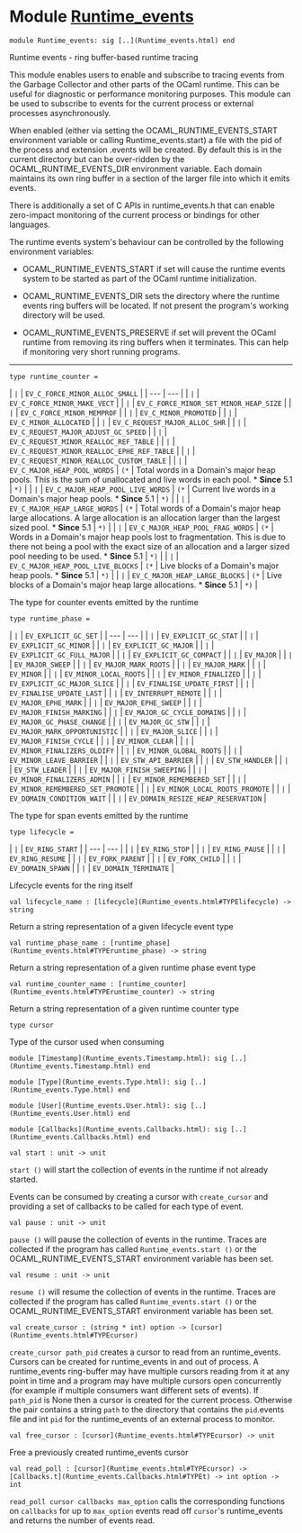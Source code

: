 # Module [Runtime\_events](type_Runtime_events.html)


```
module Runtime_events: sig [..](Runtime_events.html) end
```


Runtime events - ring buffer-based runtime tracing


This module enables users to enable and subscribe to tracing events
 from the Garbage Collector and other parts of the OCaml runtime. This can
 be useful for diagnostic or performance monitoring purposes. This module
 can be used to subscribe to events for the current process or external
 processes asynchronously.


When enabled (either via setting the OCAML\_RUNTIME\_EVENTS\_START environment
 variable or calling Runtime\_events.start) a file with the pid of the process
 and extension .events will be created. By default this is in the
 current directory but can be over-ridden by the OCAML\_RUNTIME\_EVENTS\_DIR
 environment variable. Each domain maintains its own ring buffer in a section
 of the larger file into which it emits events.


There is additionally a set of C APIs in runtime\_events.h that can enable
 zero-impact monitoring of the current process or bindings for other
 languages.


The runtime events system's behaviour can be controlled by the following
 environment variables:


* OCAML\_RUNTIME\_EVENTS\_START if set will cause the runtime events system
 to be started as part of the OCaml runtime initialization.


* OCAML\_RUNTIME\_EVENTS\_DIR sets the directory where the runtime events
 ring buffers will be located. If not present the program's working directory
 will be used.


* OCAML\_RUNTIME\_EVENTS\_PRESERVE if set will prevent the OCaml runtime from
 removing its ring buffers when it terminates. This can help if monitoring
 very short running programs.





---


```
type runtime_counter = 
```


| `|` | `EV_C_FORCE_MINOR_ALLOC_SMALL` |
| --- | --- |
| `|` | `EV_C_FORCE_MINOR_MAKE_VECT` |
| `|` | `EV_C_FORCE_MINOR_SET_MINOR_HEAP_SIZE` |
| `|` | `EV_C_FORCE_MINOR_MEMPROF` |
| `|` | `EV_C_MINOR_PROMOTED` |
| `|` | `EV_C_MINOR_ALLOCATED` |
| `|` | `EV_C_REQUEST_MAJOR_ALLOC_SHR` |
| `|` | `EV_C_REQUEST_MAJOR_ADJUST_GC_SPEED` |
| `|` | `EV_C_REQUEST_MINOR_REALLOC_REF_TABLE` |
| `|` | `EV_C_REQUEST_MINOR_REALLOC_EPHE_REF_TABLE` |
| `|` | `EV_C_REQUEST_MINOR_REALLOC_CUSTOM_TABLE` |
| `|` | `EV_C_MAJOR_HEAP_POOL_WORDS` | `(*` | Total words in a Domain's major heap pools. This is the sum of unallocated and live words in each pool.  * **Since** 5.1 | `*)` |
| `|` | `EV_C_MAJOR_HEAP_POOL_LIVE_WORDS` | `(*` | Current live words in a Domain's major heap pools.  * **Since** 5.1 | `*)` |
| `|` | `EV_C_MAJOR_HEAP_LARGE_WORDS` | `(*` | Total words of a Domain's major heap large allocations. A large allocation is an allocation larger than the largest sized pool.  * **Since** 5.1 | `*)` |
| `|` | `EV_C_MAJOR_HEAP_POOL_FRAG_WORDS` | `(*` | Words in a Domain's major heap pools lost to fragmentation. This is due to there not being a pool with the exact size of an allocation and a larger sized pool needing to be used.  * **Since** 5.1 | `*)` |
| `|` | `EV_C_MAJOR_HEAP_POOL_LIVE_BLOCKS` | `(*` | Live blocks of a Domain's major heap pools.  * **Since** 5.1 | `*)` |
| `|` | `EV_C_MAJOR_HEAP_LARGE_BLOCKS` | `(*` | Live blocks of a Domain's major heap large allocations.  * **Since** 5.1 | `*)` |



The type for counter events emitted by the runtime




```
type runtime_phase = 
```


| `|` | `EV_EXPLICIT_GC_SET` |
| --- | --- |
| `|` | `EV_EXPLICIT_GC_STAT` |
| `|` | `EV_EXPLICIT_GC_MINOR` |
| `|` | `EV_EXPLICIT_GC_MAJOR` |
| `|` | `EV_EXPLICIT_GC_FULL_MAJOR` |
| `|` | `EV_EXPLICIT_GC_COMPACT` |
| `|` | `EV_MAJOR` |
| `|` | `EV_MAJOR_SWEEP` |
| `|` | `EV_MAJOR_MARK_ROOTS` |
| `|` | `EV_MAJOR_MARK` |
| `|` | `EV_MINOR` |
| `|` | `EV_MINOR_LOCAL_ROOTS` |
| `|` | `EV_MINOR_FINALIZED` |
| `|` | `EV_EXPLICIT_GC_MAJOR_SLICE` |
| `|` | `EV_FINALISE_UPDATE_FIRST` |
| `|` | `EV_FINALISE_UPDATE_LAST` |
| `|` | `EV_INTERRUPT_REMOTE` |
| `|` | `EV_MAJOR_EPHE_MARK` |
| `|` | `EV_MAJOR_EPHE_SWEEP` |
| `|` | `EV_MAJOR_FINISH_MARKING` |
| `|` | `EV_MAJOR_GC_CYCLE_DOMAINS` |
| `|` | `EV_MAJOR_GC_PHASE_CHANGE` |
| `|` | `EV_MAJOR_GC_STW` |
| `|` | `EV_MAJOR_MARK_OPPORTUNISTIC` |
| `|` | `EV_MAJOR_SLICE` |
| `|` | `EV_MAJOR_FINISH_CYCLE` |
| `|` | `EV_MINOR_CLEAR` |
| `|` | `EV_MINOR_FINALIZERS_OLDIFY` |
| `|` | `EV_MINOR_GLOBAL_ROOTS` |
| `|` | `EV_MINOR_LEAVE_BARRIER` |
| `|` | `EV_STW_API_BARRIER` |
| `|` | `EV_STW_HANDLER` |
| `|` | `EV_STW_LEADER` |
| `|` | `EV_MAJOR_FINISH_SWEEPING` |
| `|` | `EV_MINOR_FINALIZERS_ADMIN` |
| `|` | `EV_MINOR_REMEMBERED_SET` |
| `|` | `EV_MINOR_REMEMBERED_SET_PROMOTE` |
| `|` | `EV_MINOR_LOCAL_ROOTS_PROMOTE` |
| `|` | `EV_DOMAIN_CONDITION_WAIT` |
| `|` | `EV_DOMAIN_RESIZE_HEAP_RESERVATION` |



The type for span events emitted by the runtime




```
type lifecycle = 
```


| `|` | `EV_RING_START` |
| --- | --- |
| `|` | `EV_RING_STOP` |
| `|` | `EV_RING_PAUSE` |
| `|` | `EV_RING_RESUME` |
| `|` | `EV_FORK_PARENT` |
| `|` | `EV_FORK_CHILD` |
| `|` | `EV_DOMAIN_SPAWN` |
| `|` | `EV_DOMAIN_TERMINATE` |



Lifecycle events for the ring itself




```
val lifecycle_name : [lifecycle](Runtime_events.html#TYPElifecycle) -> string
```


Return a string representation of a given lifecycle event type




```
val runtime_phase_name : [runtime_phase](Runtime_events.html#TYPEruntime_phase) -> string
```


Return a string representation of a given runtime phase event type




```
val runtime_counter_name : [runtime_counter](Runtime_events.html#TYPEruntime_counter) -> string
```


Return a string representation of a given runtime counter type




```
type cursor 
```


Type of the cursor used when consuming




```
module [Timestamp](Runtime_events.Timestamp.html): sig [..](Runtime_events.Timestamp.html) end
```

```
module [Type](Runtime_events.Type.html): sig [..](Runtime_events.Type.html) end
```

```
module [User](Runtime_events.User.html): sig [..](Runtime_events.User.html) end
```

```
module [Callbacks](Runtime_events.Callbacks.html): sig [..](Runtime_events.Callbacks.html) end
```

```
val start : unit -> unit
```


`start ()` will start the collection of events in the runtime if not already
 started.


Events can be consumed by creating a cursor with `create_cursor` and providing
 a set of callbacks to be called for each type of event.




```
val pause : unit -> unit
```


`pause ()` will pause the collection of events in the runtime.
 Traces are collected if the program has called `Runtime_events.start ()` or
 the OCAML\_RUNTIME\_EVENTS\_START environment variable has been set.




```
val resume : unit -> unit
```


`resume ()` will resume the collection of events in the runtime.
 Traces are collected if the program has called `Runtime_events.start ()` or
 the OCAML\_RUNTIME\_EVENTS\_START environment variable has been set.




```
val create_cursor : (string * int) option -> [cursor](Runtime_events.html#TYPEcursor)
```


`create_cursor path_pid` creates a cursor to read from an runtime\_events.
 Cursors can be created for runtime\_events in and out of process. A
 runtime\_events ring-buffer may have multiple cursors reading from it at any
 point in time and a program may have multiple cursors open concurrently
 (for example if multiple consumers want different sets of events). If
 `path_pid` is None then a cursor is created for the current process.
 Otherwise the pair contains a string `path` to the directory that contains
 the `pid`.events file and int `pid` for the runtime\_events of an
 external process to monitor.




```
val free_cursor : [cursor](Runtime_events.html#TYPEcursor) -> unit
```


Free a previously created runtime\_events cursor




```
val read_poll : [cursor](Runtime_events.html#TYPEcursor) -> [Callbacks.t](Runtime_events.Callbacks.html#TYPEt) -> int option -> int
```


`read_poll cursor callbacks max_option` calls the corresponding functions
 on `callbacks` for up to `max_option` events read off `cursor`'s
 runtime\_events and returns the number of events read.



